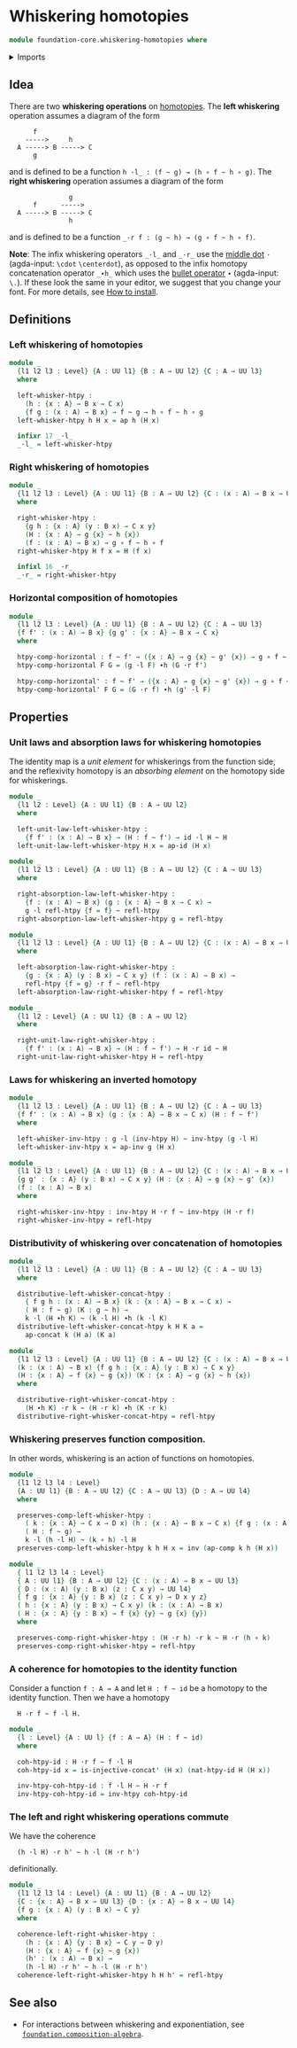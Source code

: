 # Whiskering homotopies

```agda
module foundation-core.whiskering-homotopies where
```

<details><summary>Imports</summary>

```agda
open import foundation.action-on-identifications-functions
open import foundation.universe-levels

open import foundation-core.function-types
open import foundation-core.homotopies
open import foundation-core.identity-types
```

</details>

## Idea

There are two **whiskering operations** on
[homotopies](foundation-core.homotopies.md). The **left whiskering** operation
assumes a diagram of the form

```text
      f
    ----->     h
  A -----> B -----> C
      g
```

and is defined to be a function `h ·l_ : (f ~ g) → (h ∘ f ~ h ∘ g)`. The **right
whiskering** operation assumes a diagram of the form

```text
               g
      f      ----->
  A -----> B -----> C
               h
```

and is defined to be a function `_·r f : (g ~ h) → (g ∘ f ~ h ∘ f)`.

**Note**: The infix whiskering operators `_·l_` and `_·r_` use the
[middle dot](https://codepoints.net/U+00B7) `·` (agda-input: `\cdot`
`\centerdot`), as opposed to the infix homotopy concatenation operator `_∙h_`
which uses the [bullet operator](https://codepoints.net/U+2219) `∙` (agda-input:
`\.`). If these look the same in your editor, we suggest that you change your
font. For more details, see [How to install](HOWTO-INSTALL.md).

## Definitions

### Left whiskering of homotopies

```agda
module _
  {l1 l2 l3 : Level} {A : UU l1} {B : A → UU l2} {C : A → UU l3}
  where

  left-whisker-htpy :
    (h : {x : A} → B x → C x)
    {f g : (x : A) → B x} → f ~ g → h ∘ f ~ h ∘ g
  left-whisker-htpy h H x = ap h (H x)

  infixr 17 _·l_
  _·l_ = left-whisker-htpy
```

### Right whiskering of homotopies

```agda
module _
  {l1 l2 l3 : Level} {A : UU l1} {B : A → UU l2} {C : (x : A) → B x → UU l3}
  where

  right-whisker-htpy :
    {g h : {x : A} (y : B x) → C x y}
    (H : {x : A} → g {x} ~ h {x})
    (f : (x : A) → B x) → g ∘ f ~ h ∘ f
  right-whisker-htpy H f x = H (f x)

  infixl 16 _·r_
  _·r_ = right-whisker-htpy
```

### Horizontal composition of homotopies

```agda
module _
  {l1 l2 l3 : Level} {A : UU l1} {B : A → UU l2} {C : A → UU l3}
  {f f' : (x : A) → B x} {g g' : {x : A} → B x → C x}
  where

  htpy-comp-horizontal : f ~ f' → ({x : A} → g {x} ~ g' {x}) → g ∘ f ~ g' ∘ f'
  htpy-comp-horizontal F G = (g ·l F) ∙h (G ·r f')

  htpy-comp-horizontal' : f ~ f' → ({x : A} → g {x} ~ g' {x}) → g ∘ f ~ g' ∘ f'
  htpy-comp-horizontal' F G = (G ·r f) ∙h (g' ·l F)
```

## Properties

### Unit laws and absorption laws for whiskering homotopies

The identity map is a _unit element_ for whiskerings from the function side,
and the reflexivity homotopy is an _absorbing element_ on the homotopy side for whiskerings.

```agda
module _
  {l1 l2 : Level} {A : UU l1} {B : A → UU l2}
  where

  left-unit-law-left-whisker-htpy :
    {f f' : (x : A) → B x} → (H : f ~ f') → id ·l H ~ H
  left-unit-law-left-whisker-htpy H x = ap-id (H x)

module _
  {l1 l2 l3 : Level} {A : UU l1} {B : A → UU l2} {C : A → UU l3}
  where

  right-absorption-law-left-whisker-htpy :
    {f : (x : A) → B x} (g : {x : A} → B x → C x) →
    g ·l refl-htpy {f = f} ~ refl-htpy
  right-absorption-law-left-whisker-htpy g = refl-htpy

module _
  {l1 l2 l3 : Level} {A : UU l1} {B : A → UU l2} {C : (x : A) → B x → UU l3}
  where

  left-absorption-law-right-whisker-htpy :
    {g : {x : A} (y : B x) → C x y} (f : (x : A) → B x) →
    refl-htpy {f = g} ·r f ~ refl-htpy
  left-absorption-law-right-whisker-htpy f = refl-htpy

module _
  {l1 l2 : Level} {A : UU l1} {B : A → UU l2}
  where

  right-unit-law-right-whisker-htpy :
    {f f' : (x : A) → B x} → (H : f ~ f') → H ·r id ~ H
  right-unit-law-right-whisker-htpy H = refl-htpy
```

### Laws for whiskering an inverted homotopy

```agda
module _
  {l1 l2 l3 : Level} {A : UU l1} {B : A → UU l2} {C : A → UU l3}
  {f f' : (x : A) → B x} (g : {x : A} → B x → C x) (H : f ~ f')
  where

  left-whisker-inv-htpy : g ·l (inv-htpy H) ~ inv-htpy (g ·l H)
  left-whisker-inv-htpy x = ap-inv g (H x)

module _
  {l1 l2 l3 : Level} {A : UU l1} {B : A → UU l2} {C : (x : A) → B x → UU l3}
  {g g' : {x : A} (y : B x) → C x y} (H : {x : A} → g {x} ~ g' {x})
  (f : (x : A) → B x)
  where

  right-whisker-inv-htpy : inv-htpy H ·r f ~ inv-htpy (H ·r f)
  right-whisker-inv-htpy = refl-htpy
```

### Distributivity of whiskering over concatenation of homotopies

```agda
module _
  {l1 l2 l3 : Level} {A : UU l1} {B : A → UU l2} {C : A → UU l3}
  where

  distributive-left-whisker-concat-htpy :
    { f g h : (x : A) → B x} (k : {x : A} → B x → C x) →
    ( H : f ~ g) (K : g ~ h) →
    k ·l (H ∙h K) ~ (k ·l H) ∙h (k ·l K)
  distributive-left-whisker-concat-htpy k H K a =
    ap-concat k (H a) (K a)

module _
  {l1 l2 l3 : Level} {A : UU l1} {B : A → UU l2} {C : (x : A) → B x → UU l3}
  (k : (x : A) → B x) {f g h : {x : A} (y : B x) → C x y}
  (H : {x : A} → f {x} ~ g {x}) (K : {x : A} → g {x} ~ h {x})
  where

  distributive-right-whisker-concat-htpy :
    (H ∙h K) ·r k ~ (H ·r k) ∙h (K ·r k)
  distributive-right-whisker-concat-htpy = refl-htpy
```

### Whiskering preserves function composition.

In other words, whiskering is an action of functions on homotopies.

```agda
module _
  {l1 l2 l3 l4 : Level}
  {A : UU l1} {B : A → UU l2} {C : A → UU l3} {D : A → UU l4}
  where

  preserves-comp-left-whisker-htpy :
    ( k : {x : A} → C x → D x) (h : {x : A} → B x → C x) {f g : (x : A) → B x}
    ( H : f ~ g) →
    k ·l (h ·l H) ~ (k ∘ h) ·l H
  preserves-comp-left-whisker-htpy k h H x = inv (ap-comp k h (H x))

module _
  { l1 l2 l3 l4 : Level}
  { A : UU l1} {B : A → UU l2} {C : (x : A) → B x → UU l3}
  { D : (x : A) (y : B x) (z : C x y) → UU l4}
  { f g : {x : A} {y : B x} (z : C x y) → D x y z}
  ( h : {x : A} (y : B x) → C x y) (k : (x : A) → B x)
  ( H : {x : A} {y : B x} → f {x} {y} ~ g {x} {y})
  where

  preserves-comp-right-whisker-htpy : (H ·r h) ·r k ~ H ·r (h ∘ k)
  preserves-comp-right-whisker-htpy = refl-htpy
```

### A coherence for homotopies to the identity function

Consider a function `f : A → A` and let `H : f ~ id` be a homotopy to the identity function. Then we have a homotopy

```text
  H ·r f ~ f ·l H.
```

```agda
module _
  {l : Level} {A : UU l} {f : A → A} (H : f ~ id)
  where

  coh-htpy-id : H ·r f ~ f ·l H
  coh-htpy-id x = is-injective-concat' (H x) (nat-htpy-id H (H x))

  inv-htpy-coh-htpy-id : f ·l H ~ H ·r f
  inv-htpy-coh-htpy-id = inv-htpy coh-htpy-id
```

### The left and right whiskering operations commute

We have the coherence

```text
  (h ·l H) ·r h' ~ h ·l (H ·r h')
```

definitionally.

```agda
module _
  {l1 l2 l3 l4 : Level} {A : UU l1} {B : A → UU l2}
  {C : {x : A} → B x → UU l3} {D : {x : A} → B x → UU l4}
  {f g : {x : A} (y : B x) → C y}
  where

  coherence-left-right-whisker-htpy :
    (h : {x : A} {y : B x} → C y → D y)
    (H : {x : A} → f {x} ~ g {x})
    (h' : (x : A) → B x) →
    (h ·l H) ·r h' ~ h ·l (H ·r h')
  coherence-left-right-whisker-htpy h H h' = refl-htpy
```

## See also

- For interactions between whiskering and exponentiation, see
  [`foundation.composition-algebra`](foundation.composition-algebra.md).

